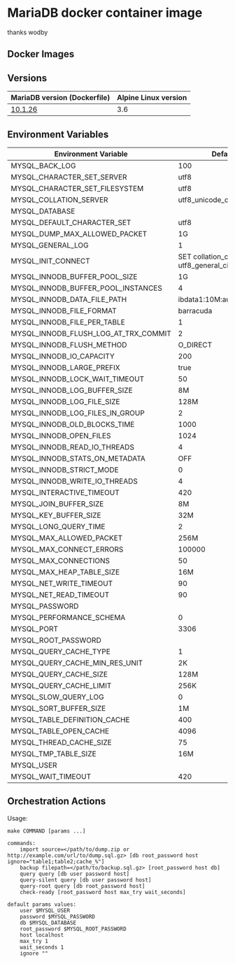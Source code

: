 # MariaDB docker container image
thanks wodby

## Docker Images

## Versions

| MariaDB version (Dockerfile) | Alpine Linux version |
| ---------------------------- | -------------------- |
| [10.1.26](https://github.com/wodby/mariadb/tree/master/10.1/Dockerfile) | 3.6 |  

## Environment Variables

| Environment Variable | Default Value | Description |
| -------------------- | ------------- | ----------- |
| MYSQL_BACK_LOG                        | 100                                        | |
| MYSQL_CHARACTER_SET_SERVER            | utf8                                       | |
| MYSQL_CHARACTER_SET_FILESYSTEM        | utf8                                       | |
| MYSQL_COLLATION_SERVER                | utf8_unicode_ci                            | |
| MYSQL_DATABASE                        |                                            | |
| MYSQL_DEFAULT_CHARACTER_SET           | utf8                                       | | 
| MYSQL_DUMP_MAX_ALLOWED_PACKET         | 1G                                         | |
| MYSQL_GENERAL_LOG                     | 1                                          | |
| MYSQL_INIT_CONNECT                    | SET collation_connection = utf8_general_ci | |
| MYSQL_INNODB_BUFFER_POOL_SIZE         | 1G                                         | |
| MYSQL_INNODB_BUFFER_POOL_INSTANCES    | 4                                          | |
| MYSQL_INNODB_DATA_FILE_PATH           | ibdata1:10M:autoextend:max:10G             | |
| MYSQL_INNODB_FILE_FORMAT              | barracuda                                  | |
| MYSQL_INNODB_FILE_PER_TABLE           | 1                                          | |
| MYSQL_INNODB_FLUSH_LOG_AT_TRX_COMMIT  | 2                                          | |
| MYSQL_INNODB_FLUSH_METHOD             | O_DIRECT                                   | |
| MYSQL_INNODB_IO_CAPACITY              | 200                                        | |
| MYSQL_INNODB_LARGE_PREFIX             | true                                       | |
| MYSQL_INNODB_LOCK_WAIT_TIMEOUT        | 50                                         | |
| MYSQL_INNODB_LOG_BUFFER_SIZE          | 8M                                         | |
| MYSQL_INNODB_LOG_FILE_SIZE            | 128M                                       | |
| MYSQL_INNODB_LOG_FILES_IN_GROUP       | 2                                          | |
| MYSQL_INNODB_OLD_BLOCKS_TIME          | 1000                                       | |
| MYSQL_INNODB_OPEN_FILES               | 1024                                       | |
| MYSQL_INNODB_READ_IO_THREADS          | 4                                          | |
| MYSQL_INNODB_STATS_ON_METADATA        | OFF                                        | |
| MYSQL_INNODB_STRICT_MODE              | 0                                          | |
| MYSQL_INNODB_WRITE_IO_THREADS         | 4                                          | |
| MYSQL_INTERACTIVE_TIMEOUT             | 420                                        | |
| MYSQL_JOIN_BUFFER_SIZE                | 8M                                         | |
| MYSQL_KEY_BUFFER_SIZE                 | 32M                                        | |
| MYSQL_LONG_QUERY_TIME                 | 2                                          | |
| MYSQL_MAX_ALLOWED_PACKET              | 256M                                       | |
| MYSQL_MAX_CONNECT_ERRORS              | 100000                                     | |
| MYSQL_MAX_CONNECTIONS                 | 50                                         | |
| MYSQL_MAX_HEAP_TABLE_SIZE             | 16M                                        | |
| MYSQL_NET_WRITE_TIMEOUT               | 90                                         | |
| MYSQL_NET_READ_TIMEOUT                | 90                                         | |
| MYSQL_PASSWORD                        |                                            | |
| MYSQL_PERFORMANCE_SCHEMA              | 0                                          | |
| MYSQL_PORT                            | 3306                                       | |
| MYSQL_ROOT_PASSWORD                   |                                            | REQUIRED |
| MYSQL_QUERY_CACHE_TYPE                | 1                                          | |
| MYSQL_QUERY_CACHE_MIN_RES_UNIT        | 2K                                         | |
| MYSQL_QUERY_CACHE_SIZE                | 128M                                       | |
| MYSQL_QUERY_CACHE_LIMIT               | 256K                                       | |
| MYSQL_SLOW_QUERY_LOG                  | 0                                          | |
| MYSQL_SORT_BUFFER_SIZE                | 1M                                         | |
| MYSQL_TABLE_DEFINITION_CACHE          | 400                                        | |
| MYSQL_TABLE_OPEN_CACHE                | 4096                                       | |
| MYSQL_THREAD_CACHE_SIZE               | 75                                         | |
| MYSQL_TMP_TABLE_SIZE                  | 16M                                        | |
| MYSQL_USER                            |                                            | |
| MYSQL_WAIT_TIMEOUT                    | 420                                        | |

## Orchestration Actions

Usage:
```
make COMMAND [params ...]
 
commands:
    import source=</path/to/dump.zip or http://example.com/url/to/dump.sql.gz> [db root_password host ignore="table1;table2;cache_%"] 
    backup filepath=</path/to/backup.sql.gz> [root_password host db] 
    query query [db user password host] 
    query-silent query [db user password host] 
    query-root query [db root_password host]
    check-ready [root_password host max_try wait_seconds]  
    
default params values:
    user $MYSQL_USER
    password $MYSQL_PASSWORD
    db $MYSQL_DATABASE
    root_password $MYSQL_ROOT_PASSWORD
    host localhost
    max_try 1
    wait_seconds 1
    ignore ""
```
